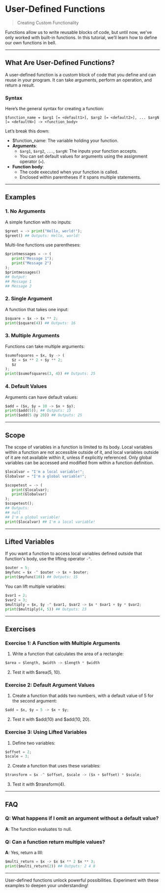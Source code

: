 # User-Defined Functions

> Creating Custom Functionality

Functions allow us to write reusable blocks of code, but until now, we've only worked with built-in functions. In this tutorial, we’ll learn how to define our own functions in bell.

---

## What Are User-Defined Functions?

A user-defined function is a custom block of code that you define and can reuse in your program. It can take arguments, perform an operation, and return a result.

### Syntax

Here’s the general syntax for creating a function:

`$function_name = $arg1 [= <default1>], $arg2 [= <default2>], ... $argN [= <defaultN>] -> <function_body>`

Let’s break this down:

- $function_name: The variable holding your function.
- **Arguments**:
  - `$arg1`, `$arg2`, `...`, `$argN`: The inputs your function accepts.
  - You can set default values for arguments using the assignment operator (`=`).
- **Function body**:
  - The code executed when your function is called.
  - Enclosed within parentheses if it spans multiple statements.

---

## Examples

### 1. No Arguments

A simple function with no inputs:

```py
$greet = -> print("Hello, world!");
$greet() ## Outputs: Hello, world!
```

Multi-line functions use parentheses:

```py
$printmessages = -> (
   print("Message 1");
   print("Message 2")
);
$printmessages()
## Output:
## Message 1
## Message 2
```

### 2. Single Argument

A function that takes one input:

```py
$square = $x -> $x ** 2;
print($square(4)) ## Outputs: 16
```

### 3. Multiple Arguments

Functions can take multiple arguments:

```py
$sumofsquares = $x, $y -> (
   $z = $x ** 2 + $y ** 2;
   $z
);
print($sumofsquares(3, 4)) ## Outputs: 25
```

### 4. Default Values

Arguments can have default values:

```py
$add = ($x, $y = 10 -> $x + $y);
print($add(5)); ## Outputs: 15
print($add(5 @y 20)) ## Outputs: 25
```

---

## Scope

The scope of variables in a function is limited to its body. Local variables within a function are not accessible outside of it, and local variables outside of it are not available within it, unless if explicitly referenced. Only global variables can be accessed and modified from within a function definition.

```py
$localvar = "I'm a local variable!";
Globalvar = "I'm a global variable!";

$scopetest = -> (
   print($localvar);
   print(Globalvar)
);
$scopetest();
## Outputs:
## null
## I'm a global variable!
print($localvar) ## I'm a local variable!
```

---

## Lifted Variables

If you want a function to access local variables defined outside that function's body, use the lifting operator `-^`.

```py
$outer = 5;
$myfunc = $x -^ $outer -> $x + $outer;
print($myfunc(10)) ## Outputs: 15
```

You can lift multiple variables:

```py
$var1 = 2;
$var2 = 3;
$multiply = $x, $y -^ $var1, $var2 -> $x * $var1 + $y * $var2;
print($multiply(4, 5)) ## Outputs: 23
```

---

## Exercises

### Exercise 1: A Function with Multiple Arguments

1. Write a function that calculates the area of a rectangle:

```py
$area = $length, $width -> $length * $width
```

2. Test it with $area(5, 10).

### Exercise 2: Default Argument Values

1. Create a function that adds two numbers, with a default value of 5 for the second argument:

```py
$add = $x, $y = 5 -> $x + $y;
```

2. Test it with $add(10) and $add(10, 20).

### Exercise 3: Using Lifted Variables

1. Define two variables:

```py
$offset = 2;
$scale = 3;
```

2. Create a function that uses these variables:

```py
$transform = $x -^ $offset, $scale -> ($x + $offset) * $scale;
```

3. Test it with $transform(4).

---

## FAQ

### Q: What happens if I omit an argument without a default value?

**A**: The function evaluates to null.

### Q: Can a function return multiple values?

**A**: Yes, return a llll:

```py
$multi_return = $x -> $x $x ** 2 $x ** 3;
print($multi_return(2)) ## Outputs: 2 4 8
```

---

User-defined functions unlock powerful possibilities. Experiment with these examples to deepen your understanding!
